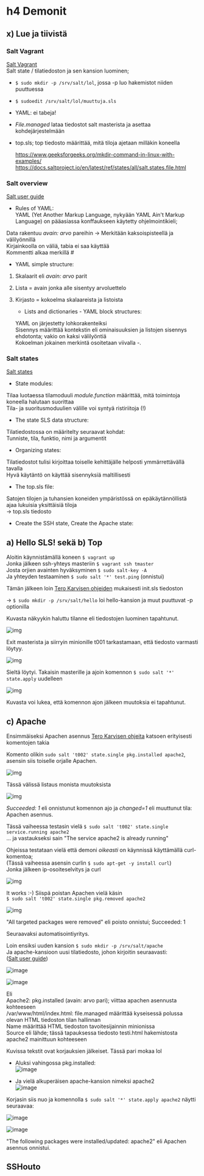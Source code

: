 # h4 Demonit  
## x) Lue ja tiivistä  
### Salt Vagrant  
  [Salt Vagrant](https://terokarvinen.com/2023/salt-vagrant/#infra-as-code---your-wishes-as-a-text-file)   
  Salt state / tilatiedoston ja sen kansion luominen;  
  - ```$ sudo mkdir -p /srv/salt/lol```, jossa -p luo hakemistot niiden puuttuessa  
  - ```$ sudoedit /srv/salt/lol/muuttuja.sls```  
  - YAML: ei tabeja!  
  - _File.managed_ lataa tiedostot salt masterista ja asettaa kohdejärjestelmään
  - top.sls; top tiedosto määrittää, mitä tiloja ajetaan milläkin koneella  
 
    https://www.geeksforgeeks.org/mkdir-command-in-linux-with-examples/  
    https://docs.saltproject.io/en/latest/ref/states/all/salt.states.file.html  

### Salt overview   
  [Salt user guide](https://docs.saltproject.io/salt/user-guide/en/latest/topics/overview.html#rules-of-yaml)
  
  - Rules of YAML:  
  YAML (Yet Another Markup Language, nykyään YAML Ain't Markup Language) on pääasiassa konffaukseen käytetty ohjelmointikieli;  
  
  Data rakentuu _avain: arvo_ pareihin
    -> Merkitään kaksoispisteellä ja välilyönnillä  
  Kirjainkoolla on väliä, tabia ei saa käyttää  
  Kommentti alkaa merkillä #  
  
  - YAML simple structure:

1. Skalaarit eli _avain: arvo_ parit
2. Lista = avain jonka alle sisentyy arvoluettelo
3. Kirjasto = kokoelma skalaareista ja listoista
   

    - Lists and dictionaries - YAML block structures:  

    YAML on järjestetty lohkorakenteiksi  
    Sisennys määrittää kontekstin eli ominaisuuksien ja listojen sisennys ehdotonta; vakio on kaksi välilyöntiä  
   Kokoelman jokainen merkintä osoitetaan viivalla -.

### Salt states  
  [Salt states](https://docs.saltproject.io/salt/user-guide/en/latest/topics/states.html#state-modules)

  - State modules:

  Tilaa luotaessa tilamoduuli _module.function_ määrittää, mitä toimintoja koneella halutaan suorittaa  
  Tila- ja suoritusmoduulien välille voi syntyä ristiriitoja (!)  
  
  - The state SLS data structure:  

  Tilatiedostossa on määritelty seuraavat kohdat:  
  Tunniste, tila, funktio, nimi ja argumentit  

  - Organizing states:
 
  Tilatiedostot tulisi kirjoittaa toiselle kehittäjälle helposti ymmärrettävällä tavalla  
  Hyvä käytäntö on käyttää sisennyksiä maltillisesti  

  - The top.sls file:
  
  Satojen tilojen ja tuhansien koneiden ympäristössä on epäkäytännöllistä ajaa lukuisia yksittäisiä tiloja  
    -> top.sls tiedosto
  

  - Create the SSH state, Create the Apache state:


  ## a) Hello SLS! sekä b) Top  

  Aloitin käynnistämällä koneen ```$ vagrant up```  
  Jonka jälkeen ssh-yhteys masteriin ```$ vagrant ssh tmaster```  
  Josta orjien avainten hyväksyminen ```$ sudo salt-key -A```  
  Ja yhteyden testaaminen ```$ sudo salt '*' test.ping``` (onnistui)  

  Tämän jälkeen loin [Tero Karvisen ohjeiden](https://terokarvinen.com/2023/salt-vagrant/) mukaisesti init.sls tiedoston  
  
  -> ```$ sudo mkdir -p /srv/salt/hello``` loi hello-kansion ja muut puuttuvat -p optionilla  
    
  Kuvasta näkyykin haluttu tilanne eli tiedostojen luominen tapahtunut.  

  ![img](./h4.1.png)  

  Exit masterista ja siirryin minionille t001 tarkastamaan, että tiedosto varmasti löytyy.  

  ![img](./h4.2.png)  

  Sieltä löytyi. Takaisin masterille ja ajoin komennon ```$ sudo salt '*' state.apply``` uudelleen  

  ![img](./h4.3.png)  

  Kuvasta voi lukea, että komennon ajon jälkeen muutoksia ei tapahtunut.  

  ## c) Apache  

  Ensimmäiseksi Apachen asennus [Tero Karvisen ohjeita](https://terokarvinen.com/2023/salt-vagrant/) katsoen erityisesti komentojen takia    
  
  Komento olikin ```sudo salt 't002' state.single pkg.installed apache2```, asensin siis toiselle orjalle Apachen.  

  ![img](./h4.4.png)  

  Tässä välissä listaus monista muutoksista  

  ![img](./h4.5.png)  

  _Succeeded: 1_ eli onnistunut komennon ajo ja _changed=1_ eli muuttunut tila: Apachen asennus.  

  Tässä vaiheessa testasin vielä ```$ sudo salt 't002' state.single service.running apache2```  
    ... ja vastaukseksi sain "The service apache2 is already running"  

  Ohjeissa testataan vielä että demoni _oikeasti_ on käynnissä käyttämällä curl-komentoa;  
  (Tässä vaiheessa asensin curlin ```$ sudo apt-get -y install curl```)  
  Jonka jälkeen ip-osoiteselvitys ja curl  

  ![img](./h4.7.png)  

  It works :-)  Siispä poistan Apachen vielä käsin  
  ```$ sudo salt 't002' state.single pkg.removed apache2```  

  ![img](./h4.8.png)  

  "All targeted packages were removed" eli poisto onnistui; Succeeded: 1  

  Seuraavaksi automatisointiyritys. 

  Loin ensiksi uuden kansion ```$ sudo mkdir -p /srv/salt/apache```  
  Ja apache-kansioon uusi tilatiedosto, johon kirjoitin seuraavasti:  
  ([Salt user guide](https://docs.saltproject.io/salt/user-guide/en/latest/topics/states.html#state-modules))  

  ![image](https://github.com/sibbee/p.hallinta/assets/149330317/a1881a6d-8690-452e-861e-81fe88c30693)  

  ![image](https://github.com/sibbee/p.hallinta/assets/149330317/7421e583-137a-40fe-bf75-958f9f967ce5)  

  Eli  
  Apache2: pkg.installed (avain: arvo pari); viittaa apachen asennusta kohteeseen  
  /var/www/html/index.html: file.managed määrittää kyseisessä polussa olevan HTML tiedoston tilan hallinnan  
  Name määrittää HTML tiedoston tavoitesijainnin minionissa  
  Source eli lähde; tässä tapauksessa tiedosto testi.html hakemistosta apache2 mainittuun kohteeseen  

  Kuvissa tekstit ovat korjauksien jälkeiset. Tässä pari mokaa lol  
  
  - Aluksi vahingossa pkg.installed:  
  ![image](https://github.com/sibbee/p.hallinta/assets/149330317/fda27911-6529-4b28-9d28-a11e2dd062cf)  

  - Ja vielä alkuperäisen apache-kansion nimeksi apache2  
  ![image](https://github.com/sibbee/p.hallinta/assets/149330317/d1bc5b21-8480-4468-b3d9-2c0be1dbeddd)  

  Korjasin siis nuo ja komennolla ```$ sudo salt '*' state.apply apache2``` näytti seuraavaa:  

  ![image](https://github.com/sibbee/p.hallinta/assets/149330317/a4944af0-9c6e-4c43-8974-13c7945593b7)  

  ![image](https://github.com/sibbee/p.hallinta/assets/149330317/48311f7e-e0a4-4456-8bb0-6861feba7db8)  

  "The following packages were installed/updated: apache2" eli Apachen asennus onnistui.  

  ## SSHouto  

  
  

  



  

  


  

  

  
  


  
  
  

  

  
  

  

  

  

  
  
  
  

  

  
    
  
  

  

  

  
  
  
   
  

  
  
  

